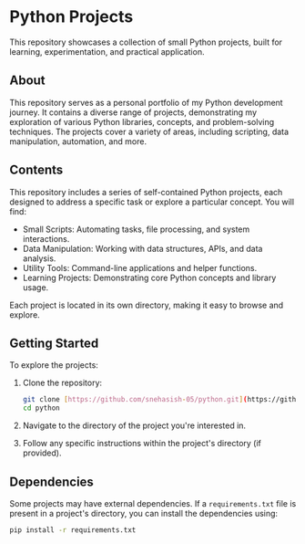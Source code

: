 # Python Projects

This repository showcases a collection of small Python projects, built for learning, experimentation, and practical application.

## About

This repository serves as a personal portfolio of my Python development journey. It contains a diverse range of projects, demonstrating my exploration of various Python libraries, concepts, and problem-solving techniques. The projects cover a variety of areas, including scripting, data manipulation, automation, and more.

## Contents

This repository includes a series of self-contained Python projects, each designed to address a specific task or explore a particular concept. You will find:

* Small Scripts: Automating tasks, file processing, and system interactions.
* Data Manipulation: Working with data structures, APIs, and data analysis.
* Utility Tools: Command-line applications and helper functions.
* Learning Projects: Demonstrating core Python concepts and library usage.

Each project is located in its own directory, making it easy to browse and explore.

## Getting Started

To explore the projects:

1.  Clone the repository:

    ```bash
    git clone [https://github.com/snehasish-05/python.git](https://github.com/snehasish-05/python.git)
    cd python
    ```

2.  Navigate to the directory of the project you're interested in.

3.  Follow any specific instructions within the project's directory (if provided).

## Dependencies

Some projects may have external dependencies. If a `requirements.txt` file is present in a project's directory, you can install the dependencies using:

```bash
pip install -r requirements.txt
